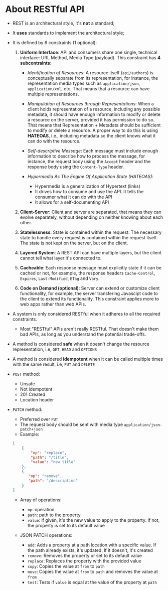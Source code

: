 # About RESTful API

- REST is an architectural style, it's **not** a standard;

- It **uses** standards to implement the architectural style;

- It is defined by 6 constraints (1 optional):

    1. **Uniform Interface**: API and consumers share one single, technical interface: URI, Method, Media Type (payload). This constraint has **4 subcontraints**:

        - *Identification of Resources*: A resource itself (`api/authors`) is conceptually separate from its representation, for instance, the representation media types such as `application/json`, `application/xml`, etc. That means that a resource can have multiple representations.

        - *Manipulation of Resources through Representations*: When a client holds representation of a resource, including any possible metadata, it should have enough information to modify or delete a resource on the server, provided it has permission to do so. That means that Representation + Metadata should be sufficient to modify or delete a resource. A proper way to do this is using **HATEOAS**, i.e., including metadata so the client knows what it can do with the resource.

        - *Self-descriptive Message*: Each message must include enough information to describe how to process the message, for instance, the request body using the `Accept` header and the response body using the `Content-Type` header. 

        - *Hypermedia As The Engine Of Application State (HATEOAS)*:
            
            - Hypermedia is a generalization of Hypertext (links)
            - It drives how to consume and use the API. It tells the consumer what it can do with the API
            - It allows for a self-documenting API
    
    1. **Client-Server**: Client and server are separated, that means they can evolve separately, without depending on neither knowing about each other.

    1. **Statelessness**: State is contained within the request. The necessary state to handle every request is contained within the request itself. The state is not kept on the server, but on the client.

    1. **Layered System**: A REST API can have multiple layers, but the client cannot tell what layer it's connected to.

    1. **Cacheable**: Each response message must explicitly state if it can be cached or not, for example, the response headers `Cache-Control`, `Expires`, `Last-Modified`, `ETag` and `Vary`.

    1. **Code on Demand (optional)**: Server can extend or customize client functionality, for example, the server transfering Javascipt code to the client to extend its functionality. This constraint applies more to web apps rather than web APIs.

- A system is only considered RESTful when it adheres to all the required constraints.
    
    - Most "RESTful" APIs aren't really RESTful. That doesn't make them bad APIs, as long as you understand the potential trade-offs.

- A method is considered **safe** when it doesn't change the resource representation, i.e, `GET`, `HEAD` and `OPTIONS`

- A method is considered **idempotent** when it can be called multiple times with the same result, i.e, `PUT` and `DELETE`

- `POST` method:

    - Unsafe
    - Not idempotent
    - 201 Created
    - Location header
- `PATCH` method:

    - Preferred over `PUT`
    - The request body should be sent with media type `application/json-patch+json`
    - Example:
    ```json
    [
        {
            "op": "replace",
            "path": "/title",
            "value": "new title"
        },
        {
           "op": "remove",
           "path": "/description" 
        }
    ]
    ```
    - Array of operations:
        - `op`: operation
        - `path`: path to the property
        - `value`: if given, it's the new value to apply to the property. If not, the property is set to its default value
    
    - JSON PATCH operations:
        - `add`: Adds a property at a path location with a specific value. If the path already exists, it's updated. If it doesn't, it's created
        - `remove`: Removes the property or set to its default value
        - `replace`: Replaces the property with the provided value
        - `copy`: Copies the value at `from` to `path`
        - `move`: Copies the value at `from` to `path` and removes the value at `from`
        - `test`: Tests if `value` is equal at the value of the property at `path`